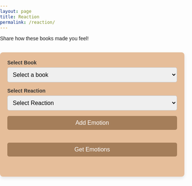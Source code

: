 ```yaml
---
layout: page 
title: Reaction
permalink: /reaction/
---
```


<style>
    body {
        font-family: Arial, sans-serif;
        margin: 0;
        padding: 0;
    }

    form {
        margin-bottom: 20px;
    }

    .container {
        max-width: 800px;
        margin: 30px auto;
        padding: 20px;
        background-color: #e6be9a;
        border-radius: 8px;
        box-shadow: 0 4px 10px rgba(0, 0, 0, 0.1);
    }

    h1, h2, h3 {
        font-family: 'Arial', sans-serif;
        color: #4A4A4A;
    }

    h2 {
        margin: 20px 0 10px;
        font-size: 1.5em;
        color: #4A4A4A;
    }

    label {
        display: block;
        margin-bottom: 5px;
        font-weight: bold;
        color: #333;
    }

    input, select, button {
        width: 100%;
        padding: 10px;
        margin-bottom: 15px;
        border: 1px solid #ccc;
        border-radius: 5px;
        font-size: 16px;
    }

    button {
        background-color: #A57E5A;
        color: white;
        font-size: 16px;
        cursor: pointer;
        border: none;
    }

    button:hover {
        background-color: #8F5A3E;
        transition: 0.3s;
    }

    .results {
        margin-top: 20px;
        color: black;
    }

    .emotion-item {
        background-color: #F8F0E3;
        margin: 10px 0;
        padding: 15px;
        border-radius: 5px;
        border: 1px solid #E0C7A0;
        display: flex;
        justify-content: space-between;
        align-items: center;
    }

    .emotion-item div {
        display: flex;
        gap: 5px;
    }

    .update-button, .delete-button {
        background: none;
        border: none;
        font-size: 18px;
        cursor: pointer;
        padding: 5px;
    }

    .update-button:hover {
        color: #f0ad4e;
    }

    .delete-button:hover {
        color: #d9534f;
    }
</style>
<input type="hidden" id="userId" value="1"> 
<div>
    <p> Share how these books made you feel! </p>
</div>
<div class="container">
    <form id="addEmotionForm">
        <label for="bookDropdown">Select Book</label>
        <select id="bookDropdown" required>
            <option value="">Select a book</option>
        </select>
        <label for="addReactionType">Select Reaction</label>
        <select id="addReactionType" required>
            <option value="">Select Reaction</option>
            <option value="🎉">🎉 Happy</option>
            <option value="👍">👍 Good</option>
            <option value="❤️">❤️ Loved</option>
            <option value="😂">😂 Hilarious</option>
            <option value="😢">😢 Sad</option>
            <option value="🔥">🔥 Hot</option>
            <option value="😎">😎 Cool</option>
            <option value="🤔">🤔 Ponderous</option>
            <option value="💔">💔 Heart Broken</option>
            <option value="🎈">🎈 Drifting Away</option>
            <option value="✨">✨ Magical</option>
            <option value="🍀">🍀 Lucky</option>
            <option value="🌈">🌈 Rainbow</option>
        </select>
        <button type="submit">Add Emotion</button>
    </form>
    <div id="addedEmotions" class="results"></div>
    <button id="fetchEmotionsBtn">Get Emotions</button>
    <div id="emotionResults" class="results"></div>
</div>
<!-- 
<div class="container">
    <form id="addEmotionForm">
        <label for="bookDropdown">Select Book</label>
        <select id="bookDropdown" required>
            <option value="">Select a book</option>
        </select>
    </form>
    <div id="addedEmotions" class="results"></div>
    <button id="fetchEmotionsBtn">Get Emotions</button>
    <div id="emotionResults" class="results"></div>
</div> -->

<script type="module">
    import { pythonURI, fetchOptions } from '{{ site.baseurl }}/assets/js/api/config.js';

    document.addEventListener('DOMContentLoaded', async () => {
        try {
            const books = await fetchBooks();
            populateBookDropdown(books);
        } catch (error) {
            console.error('Error fetching books:', error);
        }
    });

    async function fetchBooks() {
        const URL = `${pythonURI}/api/wishlist/books`;
        try {
            const response = await fetch(URL, fetchOptions);
            if (!response.ok) throw new Error(`Failed to fetch books: ${response.status}`);
            return await response.json();
        } catch (error) {
            console.error('Error:', error);
            return [];
        }
    }

    function populateBookDropdown(books) {
        const dropdown = document.getElementById('bookDropdown');
        dropdown.innerHTML = '<option value="">Select a book</option>';
        books.forEach((book) => {
            const option = document.createElement('option');
            option.value = JSON.stringify({ id: book.id, title: book.title, author: book.author });
            option.textContent = `${book.title} by ${book.author}`;
            dropdown.appendChild(option);
        });
    }

    document.getElementById('addEmotionForm').addEventListener('submit', async (e) => {
        e.preventDefault();
        const userId = document.getElementById('userId').value;
        const bookDropdown = document.getElementById('bookDropdown');
        const selectedOption = bookDropdown.options[bookDropdown.selectedIndex];

        if (!selectedOption.value) {
            showStatusMessage('Please select a book.', false);
            return;
        }

        const bookData = JSON.parse(selectedOption.value);
        const bookId = bookData.id;
        const bookTitle = bookData.title;
        const authorId = bookData.author;
        const reactionType = document.getElementById('addReactionType').value;

        try {
            const response = await fetch(`${pythonURI}/api/emotion`, {
                ...fetchOptions,
                method: 'POST',
                headers: { 'Content-Type': 'application/json' },
                body: JSON.stringify({ user_id: userId, title_id: bookId, author_id: authorId, reaction_type: reactionType }),
            });

            if (!response.ok) throw new Error(await response.text());

            displayAddedEmotion(bookId, bookTitle, authorId, reactionType);
            showStatusMessage('Emotion successfully added!');
        } catch (error) {
            showStatusMessage(`Failed to add emotion: ${error.message}`, false);
        }
    });

    function displayAddedEmotion(bookId, bookTitle, authorId, reactionType) {
        const addedEmotionsDiv = document.getElementById('addedEmotions');
        const emotionItem = document.createElement('div');
        emotionItem.className = 'emotion-item';
        emotionItem.dataset.bookId = bookId;
        emotionItem.dataset.authorId = authorId;
        emotionItem.dataset.reaction = reactionType;

        emotionItem.innerHTML = `
            <span>📖 <b>${bookTitle}</b> by ${authorId} — Reaction: <span class="reaction-text">${reactionType}</span></span>
            <div>
                <button class="update-button">📝</button>
                <button class="delete-button">🗑️</button>
            </div>
        `;

        addedEmotionsDiv.appendChild(emotionItem);
        emotionItem.querySelector('.update-button').addEventListener('click', handleUpdateEmotion);
        emotionItem.querySelector('.delete-button').addEventListener('click', handleDeleteEmotion);
    }

    async function handleUpdateEmotion(event) {
        const userId = document.getElementById('userId').value;
        const emotionItem = event.target.closest('.emotion-item');
        const titleId = emotionItem.dataset.bookId;
        const authorId = emotionItem.dataset.authorId;

        const dropdown = document.createElement('select');
        dropdown.innerHTML = document.getElementById('addReactionType').innerHTML;
        dropdown.value = emotionItem.dataset.reaction;

        const submitButton = document.createElement('button');
        submitButton.textContent = 'Save';
        submitButton.onclick = async () => {
            const newReaction = dropdown.value;
            if (!newReaction) return;

            try {
                const response = await fetch(`${pythonURI}/api/emotion/update`, {
                    ...fetchOptions,
                    method: 'PUT',
                    headers: { 'Content-Type': 'application/json' },
                    body: JSON.stringify({ user_id: userId, title_id: titleId, reaction_type: newReaction }),
                });

                if (!response.ok) throw new Error(await response.text());

                emotionItem.dataset.reaction = newReaction;
                emotionItem.querySelector('.reaction-text').textContent = newReaction;
                showStatusMessage('Emotion successfully updated!');

                emotionItem.innerHTML = `
                    <span>📖 <b>${emotionItem.dataset.bookTitle}</b> by ${authorId} — Reaction: <span class="reaction-text">${newReaction}</span></span>
                    <div>
                        <button class="update-button">📝</button>
                        <button class="delete-button">🗑️</button>
                    </div>
                `;

                emotionItem.querySelector('.update-button').addEventListener('click', handleUpdateEmotion);
                emotionItem.querySelector('.delete-button').addEventListener('click', handleDeleteEmotion);
            } catch (error) {
                showStatusMessage(`Failed to update: ${error.message}`, false);
            }
        };

        const actionCell = event.target.parentElement;
        actionCell.innerHTML = '';
        actionCell.appendChild(dropdown);
        actionCell.appendChild(submitButton);
    }

    async function handleDeleteEmotion(event) {
        const userId = document.getElementById('userId').value;
        const emotionItem = event.target.closest('.emotion-item');
        const titleId = emotionItem.dataset.bookId;
        const authorId = emotionItem.dataset.authorId;

        if (!confirm(`Delete emotion for "${emotionItem.dataset.bookTitle}"?`)) return;

        try {
            const response = await fetch(`${pythonURI}/api/emotion/delete`, {
                ...fetchOptions,
                method: 'DELETE',
                headers: { 'Content-Type': 'application/json' },
                body: JSON.stringify({ user_id: userId, title_id: titleId, author_id: authorId }),
            });

            if (!response.ok) throw new Error(await response.text());

            emotionItem.remove();
            showStatusMessage('Emotion successfully deleted!');
        } catch (error) {
            showStatusMessage(`Failed to delete: ${error.message}`, false);
        }
    }

    document.getElementById("fetchEmotionsBtn").addEventListener("click", async function () {
        const bookDropdown = document.getElementById("bookDropdown");
        const selectedOption = bookDropdown.options[bookDropdown.selectedIndex];

        if (!selectedOption.value) {
            showStatusMessage('Please select a book first.', false);
            return;
        }

        const bookData = JSON.parse(selectedOption.value);
        const titleId = bookData.id;

        try {
            const response = await fetch(`${pythonURI}/api/emotion/${titleId}`, fetchOptions);
            const data = await response.json();

            if (!response.ok) throw new Error(data.message || 'Failed to fetch emotions');

            displayEmotions(data.emotions);
        } catch (error) {
            console.error('Error fetching emotions:', error);
            showStatusMessage(`Error: ${error.message}`, false);
        }
    });

    function displayEmotions(emotions) {
        const resultsDiv = document.getElementById("emotionResults");
        resultsDiv.innerHTML = "";

        if (emotions.length === 0) {
            resultsDiv.innerHTML = "<p>No reactions found for this book.</p>";
            return;
        }

        emotions.forEach(emotion => {
            const emotionItem = document.createElement("div");
            emotionItem.className = "emotion-item";
            emotionItem.innerHTML = `
                <span>User: ${emotion.user_id}, Reaction: ${emotion.reaction_type}, Author: ${emotion.author_id}</span>
            `;
            resultsDiv.appendChild(emotionItem);
        });
    }

    function showStatusMessage(message, isSuccess = true) {
        const statusMessage = document.getElementById('statusMessage') || createStatusMessageElement();
        statusMessage.textContent = message;
        statusMessage.style.color = isSuccess ? 'green' : 'red';
        statusMessage.style.display = 'block';
        setTimeout(() => statusMessage.style.display = 'none', 3000);
    }

    function createStatusMessageElement() {
        const statusMessage = document.createElement('div');
        statusMessage.id = 'statusMessage';
        statusMessage.style.position = 'fixed';
        statusMessage.style.top = '10px';
        statusMessage.style.left = '50%';
        statusMessage.style.transform = 'translateX(-50%)';
        statusMessage.style.padding = '10px 20px';
        statusMessage.style.background = 'rgba(255, 255, 255, 0.9)';
        statusMessage.style.border = '1px solid black';
        statusMessage.style.borderRadius = '5px';
        statusMessage.style.fontWeight = 'bold';
        document.body.appendChild(statusMessage);
        return statusMessage;
    }
</script>